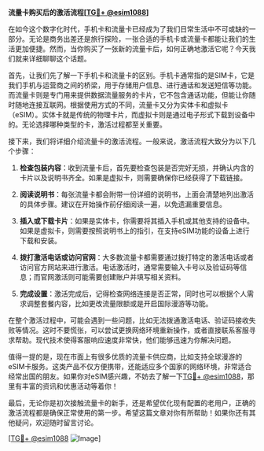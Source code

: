 **流量卡购买后的激活流程[[TG💪+ @esim1088](https://t.me/s/esim1088)]**

在如今这个数字化时代，手机卡和流量卡已经成为了我们日常生活中不可或缺的一部分。无论是商务出差还是旅行探险，一张合适的手机卡或流量卡都能让我们的生活更加便捷。然而，当你购买了一张新的流量卡后，如何正确地激活它呢？今天我们就来详细聊聊这个话题。

首先，让我们先了解一下手机卡和流量卡的区别。手机卡通常指的是SIM卡，它是我们手机与运营商之间的桥梁，用于存储用户信息、进行通话和发送短信等功能。而流量卡则是专门用来提供数据流量服务的卡片，它不包含通话功能，但能让你随时随地连接互联网。根据使用方式的不同，流量卡又分为实体卡和虚拟卡（eSIM）。实体卡就是传统的物理卡片，而虚拟卡则是通过电子形式下载到设备中的。无论选择哪种类型的卡，激活过程都至关重要。

接下来，我们将详细介绍流量卡的激活流程。一般来说，激活流程大致分为以下几个步骤：

1. **检查包装内容**：收到流量卡后，首先要检查包装是否完好无损，并确认内含的卡片以及说明书齐全。如果是虚拟卡，则需要确保你已经获得了下载链接。

2. **阅读说明书**：每张流量卡都会附带一份详细的说明书，上面会清楚地列出激活的具体步骤。建议在开始操作前仔细阅读一遍，以免遗漏重要信息。

3. **插入或下载卡片**：如果是实体卡，你需要将其插入手机或其他支持的设备中。如果是虚拟卡，则需要按照说明书上的指引，在支持eSIM功能的设备上进行下载和安装。

4. **拨打激活电话或访问官网**：大多数流量卡都需要通过拨打特定的激活电话或者访问官方网站来进行激活。电话激活时，通常需要输入卡号以及验证码等信息；而官网激活则可能需要创建账户并填写相关资料。

5. **完成设置**：激活完成后，记得检查网络连接是否正常，同时也可以根据个人需求调整套餐内容，比如更改流量限额或是开启国际漫游等功能。

在整个激活过程中，可能会遇到一些问题，比如无法拨通激活电话、验证码接收失败等情况。这时不要慌张，可以尝试更换网络环境重新操作，或者直接联系客服寻求帮助。现代技术使得客服响应速度非常快，他们能够迅速为你解决问题。

值得一提的是，现在市面上有很多优质的流量卡供应商，比如支持全球漫游的eSIM卡服务。这类产品不仅方便携带，还能适应多个国家的网络环境，非常适合经常出国的朋友。如果你对eSIM感兴趣，不妨去了解一下[TG💪+ @esim1088](https://t.me/s/esim1088)，那里有丰富的资讯和优惠活动等着你！

最后，无论你是初次接触流量卡的新手，还是希望优化现有配置的老用户，正确的激活流程都是确保正常使用的第一步。希望这篇文章对你有所帮助！如果你还有其他疑问，欢迎随时留言讨论。

[[TG💪+ @esim1088](https://t.me/s/esim1088) ![Image](https://i.postimg.cc/4NQfJmqS/Snipaste-2025-05-13-00-14-12.png)]
